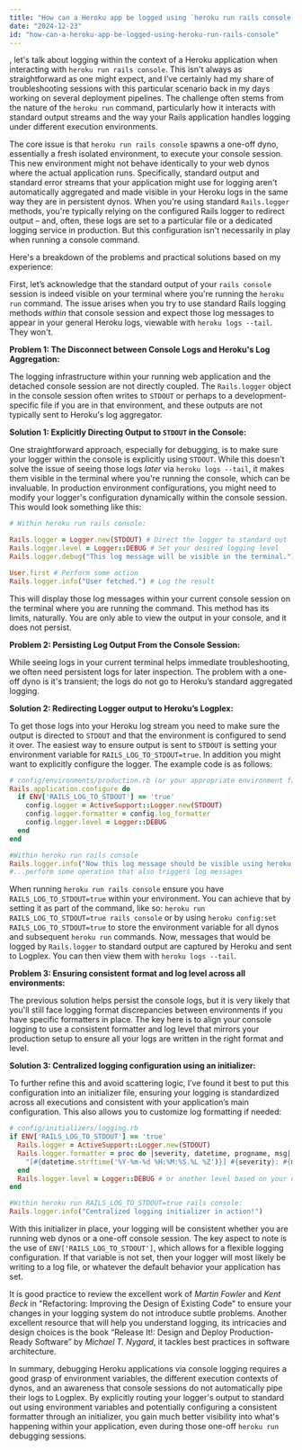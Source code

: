 ```yaml
---
title: "How can a Heroku app be logged using `heroku run rails console`?"
date: "2024-12-23"
id: "how-can-a-heroku-app-be-logged-using-heroku-run-rails-console"
---
```


, let's talk about logging within the context of a Heroku application when interacting with `heroku run rails console`. This isn't always as straightforward as one might expect, and I’ve certainly had my share of troubleshooting sessions with this particular scenario back in my days working on several deployment pipelines. The challenge often stems from the nature of the `heroku run` command, particularly how it interacts with standard output streams and the way your Rails application handles logging under different execution environments.

The core issue is that `heroku run rails console` spawns a one-off dyno, essentially a fresh isolated environment, to execute your console session. This new environment might not behave identically to your web dynos where the actual application runs. Specifically, standard output and standard error streams that your application might use for logging aren't automatically aggregated and made visible in your Heroku logs in the same way they are in persistent dynos. When you're using standard `Rails.logger` methods, you're typically relying on the configured Rails logger to redirect output – and, often, these logs are set to a particular file or a dedicated logging service in production. But this configuration isn't necessarily in play when running a console command.

Here's a breakdown of the problems and practical solutions based on my experience:

First, let’s acknowledge that the standard output of your `rails console` session is indeed visible on your terminal where you're running the `heroku run` command. The issue arises when you try to use standard Rails logging methods *within* that console session and expect those log messages to appear in your general Heroku logs, viewable with `heroku logs --tail`. They won't.

**Problem 1: The Disconnect between Console Logs and Heroku's Log Aggregation:**

The logging infrastructure within your running web application and the detached console session are not directly coupled. The `Rails.logger` object in the console session often writes to `STDOUT` or perhaps to a development-specific file if you are in that environment, and these outputs are not typically sent to Heroku's log aggregator.

**Solution 1: Explicitly Directing Output to `STDOUT` in the Console:**

One straightforward approach, especially for debugging, is to make sure your logger within the console is explicitly using `STDOUT`. While this doesn't solve the issue of seeing those logs *later* via `heroku logs --tail`, it makes them visible in the terminal where you're running the console, which can be invaluable. In production environment configurations, you might need to modify your logger's configuration dynamically within the console session. This would look something like this:

```ruby
# Within heroku run rails console:

Rails.logger = Logger.new(STDOUT) # Direct the logger to standard out
Rails.logger.level = Logger::DEBUG # Set your desired logging level
Rails.logger.debug("This log message will be visible in the terminal.")

User.first # Perform some action
Rails.logger.info("User fetched.") # Log the result
```

This will display those log messages within your current console session on the terminal where you are running the command. This method has its limits, naturally. You are only able to view the output in your console, and it does not persist.

**Problem 2: Persisting Log Output From the Console Session:**

While seeing logs in your current terminal helps immediate troubleshooting, we often need persistent logs for later inspection. The problem with a one-off dyno is it's transient; the logs do not go to Heroku’s standard aggregated logging.

**Solution 2: Redirecting Logger output to Heroku’s Logplex:**

To get those logs into your Heroku log stream you need to make sure the output is directed to `STDOUT` and that the environment is configured to send it over. The easiest way to ensure output is sent to `STDOUT` is setting your environment variable for `RAILS_LOG_TO_STDOUT=true`. In addition you might want to explicitly configure the logger. The example code is as follows:

```ruby
# config/environments/production.rb (or your appropriate environment file):
Rails.application.configure do
  if ENV['RAILS_LOG_TO_STDOUT'] == 'true'
    config.logger = ActiveSupport::Logger.new(STDOUT)
    config.logger.formatter = config.log_formatter
    config.logger.level = Logger::DEBUG
  end
end

#Within heroku run rails console
Rails.logger.info("Now this log message should be visible using heroku logs --tail.")
#...perform some operation that also triggers log messages
```

When running `heroku run rails console` ensure you have `RAILS_LOG_TO_STDOUT=true` within your environment. You can achieve that by setting it as part of the command, like so: `heroku run RAILS_LOG_TO_STDOUT=true rails console` or by using `heroku config:set RAILS_LOG_TO_STDOUT=true` to store the environment variable for all dynos and subsequent `heroku run` commands. Now, messages that would be logged by `Rails.logger` to standard output are captured by Heroku and sent to Logplex. You can then view them with `heroku logs --tail`.

**Problem 3: Ensuring consistent format and log level across all environments:**

The previous solution helps persist the console logs, but it is very likely that you'll still face logging format discrepancies between environments if you have specific formatters in place. The key here is to align your console logging to use a consistent formatter and log level that mirrors your production setup to ensure all your logs are written in the right format and level.

**Solution 3: Centralized logging configuration using an initializer:**

To further refine this and avoid scattering logic, I’ve found it best to put this configuration into an initializer file, ensuring your logging is standardized across all executions and consistent with your application’s main configuration. This also allows you to customize log formatting if needed:

```ruby
# config/initializers/logging.rb
if ENV['RAILS_LOG_TO_STDOUT'] == 'true'
  Rails.logger = ActiveSupport::Logger.new(STDOUT)
  Rails.logger.formatter = proc do |severity, datetime, progname, msg|
    "[#{datetime.strftime('%Y-%m-%d %H:%M:%S.%L %Z')}] #{severity}: #{msg}\n"
  end
  Rails.logger.level = Logger::DEBUG # or another level based on your needs.
end

#Within heroku run RAILS_LOG_TO_STDOUT=true rails console:
Rails.logger.info("Centralized logging initializer in action!")
```
With this initializer in place, your logging will be consistent whether you are running web dynos or a one-off console session. The key aspect to note is the use of `ENV['RAILS_LOG_TO_STDOUT']`, which allows for a flexible logging configuration. If that variable is not set, then your logger will most likely be writing to a log file, or whatever the default behavior your application has set.

It is good practice to review the excellent work of *Martin Fowler* and *Kent Beck* in "Refactoring: Improving the Design of Existing Code" to ensure your changes in your logging system do not introduce subtle problems. Another excellent resource that will help you understand logging, its intricacies and design choices is the book “Release It!: Design and Deploy Production-Ready Software” by *Michael T. Nygard*, it tackles best practices in software architecture.

In summary, debugging Heroku applications via console logging requires a good grasp of environment variables, the different execution contexts of dynos, and an awareness that console sessions do not automatically pipe their logs to Logplex. By explicitly routing your logger's output to standard out using environment variables and potentially configuring a consistent formatter through an initializer, you gain much better visibility into what's happening within your application, even during those one-off `heroku run` debugging sessions.
